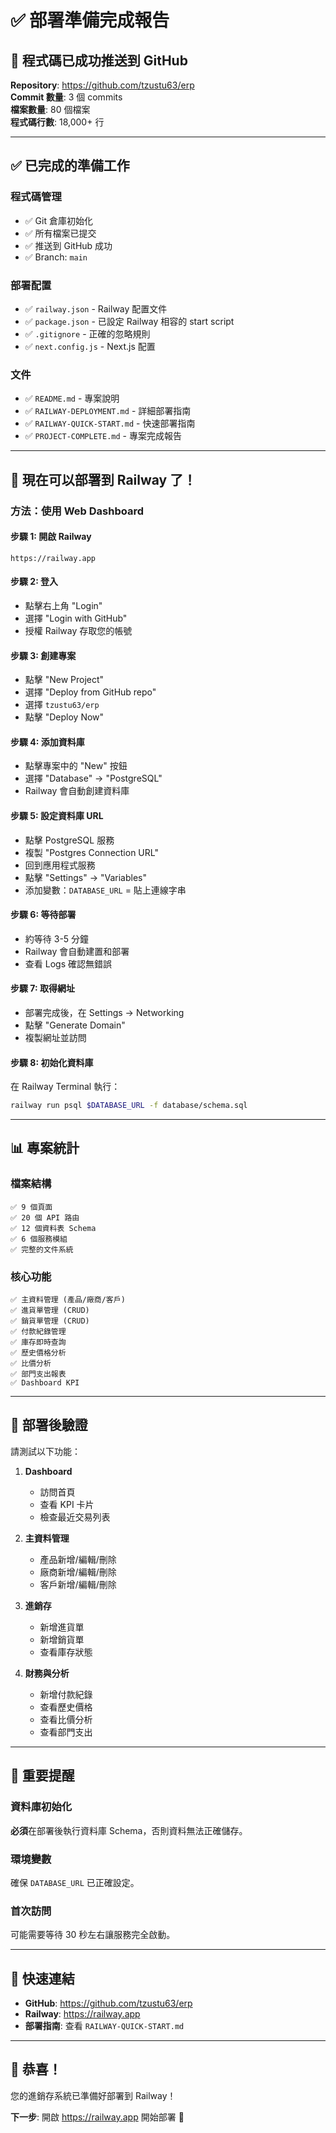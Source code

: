 # ✅ 部署準備完成報告

## 🎉 程式碼已成功推送到 GitHub

**Repository**: https://github.com/tzustu63/erp  
**Commit 數量**: 3 個 commits  
**檔案數量**: 80 個檔案  
**程式碼行數**: 18,000+ 行

---

## ✅ 已完成的準備工作

### 程式碼管理
- ✅ Git 倉庫初始化
- ✅ 所有檔案已提交
- ✅ 推送到 GitHub 成功
- ✅ Branch: `main`

### 部署配置
- ✅ `railway.json` - Railway 配置文件
- ✅ `package.json` - 已設定 Railway 相容的 start script
- ✅ `.gitignore` - 正確的忽略規則
- ✅ `next.config.js` - Next.js 配置

### 文件
- ✅ `README.md` - 專案說明
- ✅ `RAILWAY-DEPLOYMENT.md` - 詳細部署指南
- ✅ `RAILWAY-QUICK-START.md` - 快速部署指南
- ✅ `PROJECT-COMPLETE.md` - 專案完成報告

---

## 🚀 現在可以部署到 Railway 了！

### 方法：使用 Web Dashboard

#### 步驟 1: 開啟 Railway
```
https://railway.app
```

#### 步驟 2: 登入
- 點擊右上角 "Login"
- 選擇 "Login with GitHub"
- 授權 Railway 存取您的帳號

#### 步驟 3: 創建專案
- 點擊 "New Project"
- 選擇 "Deploy from GitHub repo"
- 選擇 `tzustu63/erp`
- 點擊 "Deploy Now"

#### 步驟 4: 添加資料庫
- 點擊專案中的 "New" 按鈕
- 選擇 "Database" → "PostgreSQL"
- Railway 會自動創建資料庫

#### 步驟 5: 設定資料庫 URL
- 點擊 PostgreSQL 服務
- 複製 "Postgres Connection URL"
- 回到應用程式服務
- 點擊 "Settings" → "Variables"
- 添加變數：`DATABASE_URL` = 貼上連線字串

#### 步驟 6: 等待部署
- 約等待 3-5 分鐘
- Railway 會自動建置和部署
- 查看 Logs 確認無錯誤

#### 步驟 7: 取得網址
- 部署完成後，在 Settings → Networking
- 點擊 "Generate Domain"
- 複製網址並訪問

#### 步驟 8: 初始化資料庫
在 Railway Terminal 執行：
```bash
railway run psql $DATABASE_URL -f database/schema.sql
```

---

## 📊 專案統計

### 檔案結構
```
✅ 9 個頁面
✅ 20 個 API 路由
✅ 12 個資料表 Schema
✅ 6 個服務模組
✅ 完整的文件系統
```

### 核心功能
```
✅ 主資料管理 (產品/廠商/客戶)
✅ 進貨單管理 (CRUD)
✅ 銷貨單管理 (CRUD)
✅ 付款紀錄管理
✅ 庫存即時查詢
✅ 歷史價格分析
✅ 比價分析
✅ 部門支出報表
✅ Dashboard KPI
```

---

## 🎯 部署後驗證

請測試以下功能：

1. **Dashboard**
   - 訪問首頁
   - 查看 KPI 卡片
   - 檢查最近交易列表

2. **主資料管理**
   - 產品新增/編輯/刪除
   - 廠商新增/編輯/刪除
   - 客戶新增/編輯/刪除

3. **進銷存**
   - 新增進貨單
   - 新增銷貨單
   - 查看庫存狀態

4. **財務與分析**
   - 新增付款紀錄
   - 查看歷史價格
   - 查看比價分析
   - 查看部門支出

---

## 🚨 重要提醒

### 資料庫初始化
**必須**在部署後執行資料庫 Schema，否則資料無法正確儲存。

### 環境變數
確保 `DATABASE_URL` 已正確設定。

### 首次訪問
可能需要等待 30 秒左右讓服務完全啟動。

---

## 📝 快速連結

- **GitHub**: https://github.com/tzustu63/erp
- **Railway**: https://railway.app
- **部署指南**: 查看 `RAILWAY-QUICK-START.md`

---

## 🎊 恭喜！

您的進銷存系統已準備好部署到 Railway！

**下一步**: 開啟 https://railway.app 開始部署 🚂

